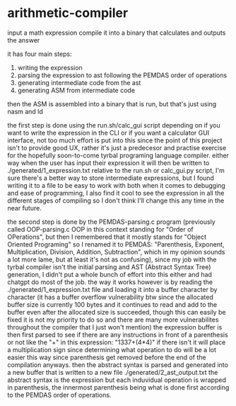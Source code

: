 # arithmetic-compiler
input a math expression compile it into a binary that calculates and outputs the answer

it has four main steps:

1. writing the expression
2. parsing the expression to ast following the PEMDAS order of operations
3. generating intermediate code from the ast
4. generating ASM from intermediate code

then the ASM is assembled into a binary that is run, but that's just using nasm and ld

the first step is done using the run.sh/calc_gui script depending on if you want to write the expression in the CLI or if you want a calculator GUI interface, not too much effort is put into this since the point of this project isn't to provide good UX, rather it's just a predecesor and practise exercise for the hopefully soon-to-come tyrbal programing language compiler. either way when the user has input their expression it will then be written to ./generated/1_expression.txt relative to the run.sh or calc_gui.py script, I'm sure there's a better way to store intermediate expressions, but I found writing it to a file to be easy to work with both when it comes to debugging and ease of programming, I also find it cool to see the expression in all the different stages of compiling so I don't think I'll change this any time in the near future.

the second step is done by the PEMDAS-parsing.c program (previously called OOP-parsing.c OOP in this context standing for "Order of OPerations", but then I remembered that it mostly stands for "Object Oriented Programing" so I renamed it to PEMDAS: "Parenthesis, Exponent, Multiplication, Division, Addition, Subtraction", which in my opinion sounds a lot more lame, but at least it's not as confusing), since my job with the tyrbal compiler isn't the initial parsing and AST (Abstract Syntax Tree) generation, I didn't put a whole bunch of effort into this either and had chatgpt do most of the job. the way it works however is by reading the ./generated/1_expression.txt file and loading it into a buffer character by character (it has a buffer overflow vulnerability btw since the allocated buffer size is currently 100 bytes and it continues to read and add to the buffer even after the allocated size is succeeded, though this can easily be fixed it is not my priority to do so and there are many more vulnerabilites throughout the compiler that I just won't mention) the expression buffer is then first parsed to see if there are any instructions in front of a parenthesis or not like the "+" in this expression: "1337+(4*4)" if there isn't it will place a multiplication sign since determining what operation to do will be a lot easier this way since parenthesis get removed before the end of the compilation anyways. then the abstract syntax is parsed and generated into a new buffer that is written to a new file ./generated/2_ast_output.txt the abstract syntax is the expression but each induvidual operation is wrapped in parenthesis, the innermost parenthesis being what is done first according to the PEMDAS order of operations.





